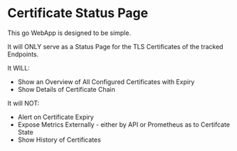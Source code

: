 # Certificate Status Page

This go WebApp is designed to be simple.

It will ONLY serve as a Status Page for the TLS Certificates of the tracked Endpoints.

It WILL:
- Show an Overview of All Configured Certificates with Expiry
- Show Details of Certificate Chain

It will NOT:
- Alert on Certificate Expiry
- Expose Metrics Externally - either by API or Prometheus as to Certifcate State
- Show History of Certificates
